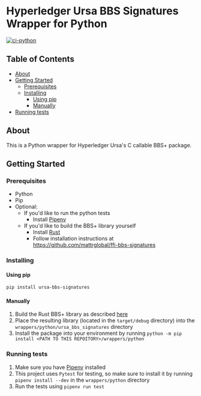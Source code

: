 # Hyperledger Ursa BBS Signatures Wrapper for Python
[![ci-python](https://github.com/animo/ffi-bbs-signatures/actions/workflows/ci-python.yml/badge.svg?branch=master)](https://github.com/animo/ffi-bbs-signatures/actions/workflows/ci-python.yml)
## Table of Contents

- [About](#about)
- [Getting Started](#getting_started)
  - [Prerequisites](#prerequisites)
  - [Installing](#installing)
    - [Using pip](#using_pip)
    - [Manually](#manually)
- [Running tests](#running_tests)

## About <a name = "about"></a>
This is a Python wrapper for Hyperledger Ursa's C callable BBS+ package. 

## Getting Started <a name = "getting_started"></a>

### Prerequisites
- Python
- Pip
- Optional:
  - If you'd like to run the python tests
    - Install [Pipenv](https://pypi.org/project/pipenv/)
  - If you'd like to build the BBS+ library yourself
    - Install [Rust](https://www.rust-lang.org/tools/install)
    - Follow installation instructions at https://github.com/mattrglobal/ffi-bbs-signatures

### Installing
#### Using pip
```sh
pip install ursa-bbs-signatures
```
#### Manually
1. Build the Rust BBS+ library as described [here](https://github.com/mattrglobal/ffi-bbs-signatures)
2. Place the resulting library (located in the `target/debug` directory) into the `wrappers/python/ursa_bbs_signatures` directory
3. Install the package into your environment by running `python -m pip install <PATH TO THIS REPOITORY>/wrappers/python`

### Running tests
1. Make sure you have [Pipenv](https://pypi.org/project/pipenv/) installed
2. This project uses `Pytest` for testing, so make sure to install it by running `pipenv install --dev` in the `wrappers/python` directory
3. Run the tests using `pipenv run test`